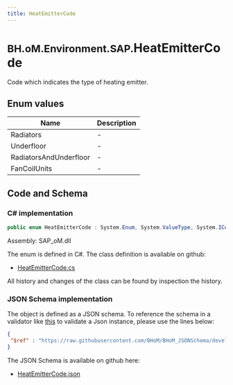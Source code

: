 ```yaml
---
title: HeatEmitterCode
---
```


# <small>BH.oM.Environment.SAP.</small>**HeatEmitterCode**

Code which indicates the type of heating emitter.

## Enum values

| Name            | Description                                                    |
|-----------------|----------------------------------------------------------------|
| Radiators |  -  |
| Underfloor |  -  |
| RadiatorsAndUnderfloor |  -  |
| FanCoilUnits |  -  |


## Code and Schema

### C# implementation

``` C# title="C#"
public enum HeatEmitterCode : System.Enum, System.ValueType, System.IComparable, System.ISpanFormattable, System.IFormattable, System.IConvertible
```

Assembly: SAP_oM.dll

The enum is defined in C#. The class definition is available on github:

- [HeatEmitterCode.cs](https://github.com/BHoM/SAP_Toolkit/blob/develop/SAP_oM/Enums\HeatEmitterCode.cs)

All history and changes of the class can be found by inspection the history.
### JSON Schema implementation

The object is defined as a JSON schema. To reference the schema in a validator like [this](https://www.jsonschemavalidator.net/) to validate a Json instance, please use the lines below:

``` json title="JSON Schema"
{
 "$ref" : "https://raw.githubusercontent.com/BHoM/BHoM_JSONSchema/develop/SAP_oM/SAP/HeatEmitterCode.json"
}
```

The JSON Schema is available on github here:

- [HeatEmitterCode.json](https://github.com/BHoM/BHoM_JSONSchema/blob/develop/SAP_oM/SAP/HeatEmitterCode.json)
